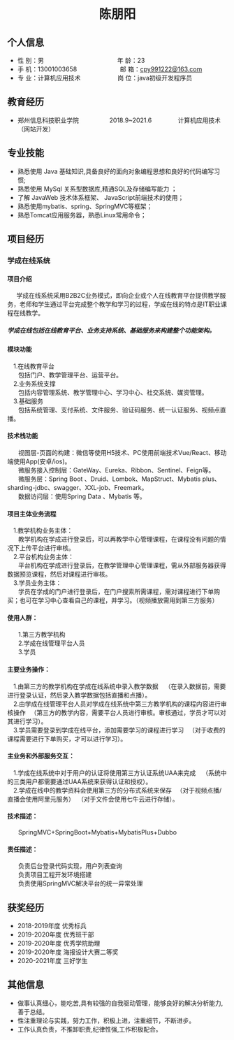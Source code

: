  <center>
     <h1>陈朋阳</h1>
 </center>

## 个人信息 

* 性 别：男&emsp;&emsp;&emsp;&emsp;&emsp;&emsp;&emsp;&emsp;&emsp;&emsp;&emsp;&emsp;年 龄：23  
* 手 机：13001003658 &emsp;&emsp;&emsp;&emsp;&emsp;&emsp; &ensp;邮 箱：cpy991222@163.com    
* 专 业：计算机应用技术 &emsp;&emsp;&emsp;&emsp;&emsp;        &ensp;岗 位：java初级开发程序员

## 教育经历
   
* 郑州信息科技职业学院&emsp;&emsp;&emsp;&emsp;&emsp;2018.9~2021.6&emsp;&emsp;&emsp;&emsp; 计算机应用技术（网站开发）         

## 专业技能

* 熟悉使用 Java 基础知识,具备良好的面向对象编程思想和良好的代码编写习惯;
* 熟悉使用 MySql 关系型数据库,精通SQL及存储编写能力 ；
* 了解 JavaWeb 技术体系框架、 JavaScript前端技术的使用；
* 熟悉使用mybatis、spring、SpringMVC等框架；
* 熟悉Tomcat应用服务器，熟悉Linux常用命令；


## 项目经历
<h3>学成在线系统</h3>
      <h4> 项目介绍</h4> 
       &emsp;&ensp;学成在线系统采用B2B2C业务模式，即向企业或个人在线教育平台提供教学服务，老师和学生通过平台完成整个教学和学习的过程，学成在线的特点是IT职业课程在线教学。 <h5>学成在线包括在线教育平台、业务支持系统、基础服务来构建整个功能架构。</h5>
       <h4> 模块功能</h4> 
       &emsp;1.在线教育平台<br>
      &ensp; &emsp;包括门户、教学管理平台、运营平台。<br>
       &emsp;2.业务系统支撑<br>
      &ensp; &emsp;包括内容管理系统、教学管理中心、学习中心、社交系统、媒资管理。<br>
          &emsp;3.基础服务<br>
      &ensp; &emsp;包括系统管理、支付系统、文件服务、验证码服务、统一认证服务、视频点直播。<br>
          <h4> 技术栈功能</h4> 
      &ensp; &emsp;视图层-页面的构建：微信等使用H5技术、PC使用前端技术Vue/React、移动端使用App(安卓/ios)。<br>
       &ensp; &emsp;微服务接入控制层：GateWay、Eureka、Ribbon、Sentinel、Feign等。<br>
        &ensp; &emsp;微服务层：Spring Boot 、Druid、Lombok、MapStruct、Mybatis plus、sharding-jdbc、swagger、XXL-job、Freemark。<br>
         &ensp; &emsp;数据访问层：使用Spring Data 、Mybatis 等。
        &emsp;<h4>项目主体业务流程</h4>
 &emsp;1.教学机构业务主体：<br>
      &ensp; &emsp;教学机构在学成进行登录后，可以再教学中心管理课程，在课程没有问题的情况下上传平台进行审核。<br>
    &emsp;2.平台机构业务主体：<br>
      &ensp; &emsp;平台机构在学成进行登录后，在教学管理中心管理课程，需从外部服务器获得数据预览课程，然后对课程进行审核。<br>
        &emsp;3.学员业务主体：<br>
      &ensp; &emsp;学员在学成的门户进行登录后，在门户搜索所需课程，需对课程进行下单购买；也可在学习中心查看自己的课程，并学习。（视频播放需用到第三方服务）
 <h4>使用人群：</h4>
   &ensp; &emsp;1.第三方教学机构<br>
       &ensp; &emsp;2.学成在线管理平台人员<br>
        &ensp; &emsp;3.学员<br>
        
<h4> 主要业务操作：</h4>
&emsp;1.由第三方的教学机构在学成在线系统中录入教学数据
      &ensp; （在录入数据前，需要进行登录认证，然后录入教学数据包括直播和点播）。<br>
    &emsp;2.由学成在线管理平台人员对学成在线系统中第三方教学机构的课程内容进行审核操作
      &ensp;（第三方的教学内容，需要平台人员进行审核。审核通过，学员才可以对其进行学习）。<br>
        &emsp;3.学员需要登录到学成在线平台，添加需要学习的课程进行学习
      &ensp;（对于收费的课程需要进行下单购买，才可以进行学习）。<br>
 <h4> 主业务和外部服务交互：</h4>
&emsp;1.学成在线系统中对于用户的认证将使用第三方认证系统UAA来完成
      &ensp; （系统中的三类用户都需要通过UAA系统来获得认证和授权）。<br>
    &emsp;2.学成在线中的教学资料会使用第三方的分布式系统来保存
      &ensp;（对于视频点播/直播会使用阿里元服务）&ensp;（对于文件会使用七牛云进行存储）。<br>
   
   <h4>技术描述：</h4>
    &ensp; &emsp;SpringMVC+SpringBoot+Mybatis+MybatisPlus+Dubbo<br>
    
    
<h4>责任描述：</h4>
       &ensp; &emsp;负责后台登录代码实现，用户列表查询<br>
        &ensp; &emsp;负责项目工程开发环境搭建<br>
        &ensp; &emsp;负责使用SpringMVC解决平台的统一异常处理<br>
        
       
## 获奖经历
* 2018-2019年度 优秀标兵
* 2019-2020年度 优秀班干部
* 2019-2020年度 优秀学院助理
* 2019-2020年度 海报设计大赛二等奖
* 2020-2021年度 三好学生

## 其他信息 
* 做事认真细心，能吃苦,具有较强的自我驱动管理，能够良好的解决分析能力,善于总结。
* 性注重理论与实践，努力工作，积极上进，注重细节，不断进步。
* 工作认真负责，不推卸职责,纪律性强,工作积极配合。

